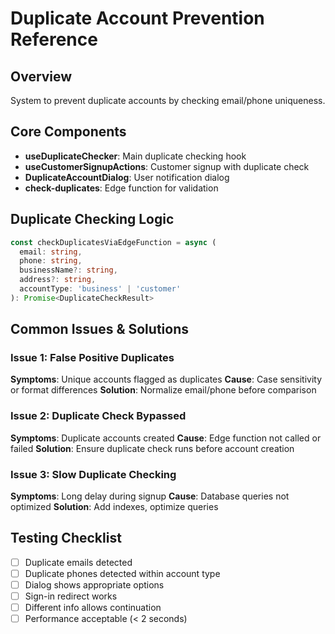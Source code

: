 
# Duplicate Account Prevention Reference

## Overview
System to prevent duplicate accounts by checking email/phone uniqueness.

## Core Components
- **useDuplicateChecker**: Main duplicate checking hook
- **useCustomerSignupActions**: Customer signup with duplicate check
- **DuplicateAccountDialog**: User notification dialog
- **check-duplicates**: Edge function for validation

## Duplicate Checking Logic
```typescript
const checkDuplicatesViaEdgeFunction = async (
  email: string,
  phone: string,
  businessName?: string,
  address?: string,
  accountType: 'business' | 'customer'
): Promise<DuplicateCheckResult>
```

## Common Issues & Solutions

### Issue 1: False Positive Duplicates
**Symptoms**: Unique accounts flagged as duplicates
**Cause**: Case sensitivity or format differences
**Solution**: Normalize email/phone before comparison

### Issue 2: Duplicate Check Bypassed
**Symptoms**: Duplicate accounts created
**Cause**: Edge function not called or failed
**Solution**: Ensure duplicate check runs before account creation

### Issue 3: Slow Duplicate Checking
**Symptoms**: Long delay during signup
**Cause**: Database queries not optimized
**Solution**: Add indexes, optimize queries

## Testing Checklist
- [ ] Duplicate emails detected
- [ ] Duplicate phones detected within account type
- [ ] Dialog shows appropriate options
- [ ] Sign-in redirect works
- [ ] Different info allows continuation
- [ ] Performance acceptable (< 2 seconds)
